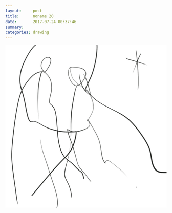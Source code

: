 ```yaml
---
layout:     post
title:      noname 20
date:       2017-07-24 00:37:46
summary:    
categories: drawing
---
```

![noname 20](/images/diary/noname-20.png ".")
